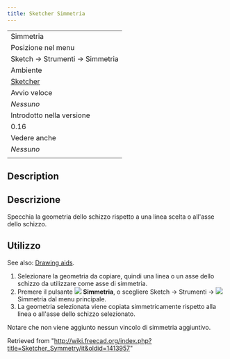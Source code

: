 ```yaml
---
title: Sketcher Simmetria
---
```

|  |
| --- |
| Simmetria |
| Posizione nel menu |
| Sketch → Strumenti → Simmetria |
| Ambiente |
| [Sketcher](/Sketcher_Workbench/it "Sketcher Workbench/it") |
| Avvio veloce |
| *Nessuno* |
| Introdotto nella versione |
| 0.16 |
| Vedere anche |
| *Nessuno* |
|  |

## Description

## Descrizione

Specchia la geometria dello schizzo rispetto a una linea scelta o all'asse dello schizzo.

## Utilizzo

See also: [Drawing aids](/Sketcher_Workbench#Drawing_aids "Sketcher Workbench").

1. Selezionare la geometria da copiare, quindi una linea o un asse dello schizzo da utilizzare come asse di simmetria.
2. Premere il pulsante ![](/images/Sketcher_Symmetry.png) **Simmetria**, o scegliere Sketch → Strumenti → ![](/images/Sketcher_Symmetry.png) Simmetria dal menu principale.
3. La geometria selezionata viene copiata simmetricamente rispetto alla linea o all'asse dello schizzo selezionato.

Notare che non viene aggiunto nessun vincolo di simmetria aggiuntivo.

Retrieved from "<http://wiki.freecad.org/index.php?title=Sketcher_Symmetry/it&oldid=1413957>"